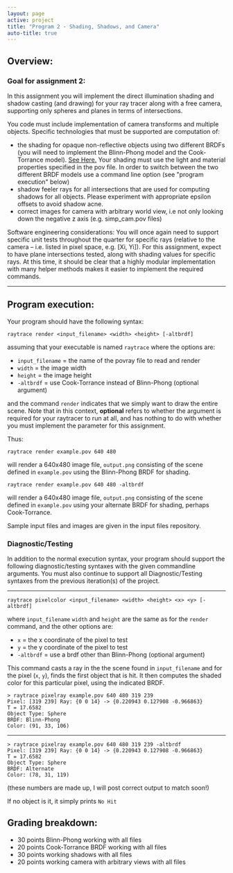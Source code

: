 ```yaml
---
layout: page
active: project
title: "Program 2 - Shading, Shadows, and Camera"
auto-title: true
---
```


## Overview:

### Goal for assignment 2:

In this assignment you will implement the direct illumination shading and shadow casting (and drawing) for your ray tracer along with a free camera, supporting only spheres and planes in terms of intersections.

You code must include implementation of camera transforms and multiple objects. Specific technologies that must be supported are computation of:

- the shading for opaque non-reflective objects using two different BRDFs (you will need to implement the Blinn-Phong model and the Cook-Torrance model).
  [See Here.](https://en.wikipedia.org/wiki/Bidirectional_reflectance_distribution_function)
  Your shading must use the light and material properties specified in the pov file.
  In order to switch between the two different BRDF models use a command line option (see "program execution" below)
- shadow feeler rays for all intersections that are used for computing shadows for all objects.
  Please experiment with appropriate epsilon offsets to avoid shadow acne.
- correct images for camera with arbitrary world view, i.e not only looking down the negative z axis (e.g. simp_cam.pov files)

Software engineering considerations:
You will once again need to support specific unit tests throughout the quarter for specific rays (relative to the camera – i.e. listed in pixel space, e.g. [Xi, Yi]).
For this assignment, expect to have plane intersections tested, along with shading values for specific rays.
At this time, it should be clear that a highly modular implementation with many helper methods makes it easier to implement the required commands.

---

## Program execution:

Your program should have the following syntax:

  `raytrace render <input_filename> <width> <height> [-altbrdf]`

assuming that your executable is named `raytrace` where the options are:

- `input_filename` = the name of the povray file to read and render
- `width` = the image width
- `height` = the image height
- `-altbrdf` = use Cook-Torrance instead of Blinn-Phong <span class="text-warning">(optional argument)</span>

and the command `render` indicates that we simply want to draw the entire scene.
Note that in this context, **optional** refers to whether the argument is required for
your raytracer to run at all, and has nothing to do with whether you must implement the parameter
for this assignment.

Thus:

  `raytrace render example.pov 640 480`

will render a 640x480 image file, `output.png` consisting of the scene defined in `example.pov` using the Blinn-Phong BRDF for shading.

  `raytrace render example.pov 640 480 -altbrdf`

will render a 640x480 image file, `output.png` consisting of the scene defined in `example.pov` using your alternate BRDF for shading, perhaps Cook-Torrance.

Sample input files and images are given in the input files repository.

### Diagnostic/Testing

In addition to the normal execution syntax, your program should support the following diagnostic/testing syntaxes with the given commandline arguments.
You must also continue to support all Diagnostic/Testing syntaxes from the previous iteration(s) of the project.

---

  `raytrace pixelcolor <input_filename> <width> <height> <x> <y> [-altbrdf]`

where `input_filename` `width` and `height` are the same as for the `render` command, and the other options are:

- `x` = the x coordinate of the pixel to test
- `y` = the y coordinate of the pixel to test
- `-altbrdf` = use a brdf other than Blinn-Phong <span class="text-warning">(optional argument)</span>

This command casts a ray in the the scene found in `input_filename` and for the pixel (`x`, `y`), finds the first object that is hit.
It then computes the shaded color for this particular pixel, using the indicated BRDF.

    > raytrace pixelray example.pov 640 480 319 239
    Pixel: [319 239] Ray: {0 0 14} -> {0.220943 0.127908 -0.966863}
    T = 17.6582
    Object Type: Sphere
    BRDF: Blinn-Phong
    Color: (91, 33, 106)

---

    > raytrace pixelray example.pov 640 480 319 239 -altbrdf
    Pixel: [319 239] Ray: {0 0 14} -> {0.220943 0.127908 -0.966863}
    T = 17.6582
    Object Type: Sphere
    BRDF: Alternate
    Color: (78, 31, 119)

(these numbers are made up, I will post correct output to match soon!)

If no object is it, it simply prints `No Hit`



## Grading breakdown:
- 30 points Blinn-Phong working with all files
- 20 points Cook-Torrance BRDF working with all files
- 30 points working shadows with all files
- 20 points working camera with arbitrary views with all files
